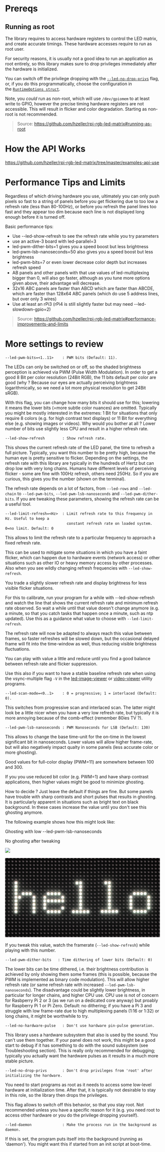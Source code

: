 # Prereqs
## Running as root
The library requires to access hardware registers to control the LED matrix, and create accurate timings. These hardware accesses require to run as root user.

For security reasons, it is usually not a good idea to run an application as root entirely, so this library makes sure to drop privileges immediately after the hardware is initialized.

You can switch off the privilege dropping with the [`--led-no-drop-privs`](https://github.com/hzeller/rpi-rgb-led-matrix#user-content-no-drop-priv) flag, or, if you do this programmatically, choose the configuration in the [`RuntimeOptions struct`](https://github.com/hzeller/rpi-rgb-led-matrix/blob/master/include/led-matrix.h#L401).

Note, you _could_ run as non-root, which will use `/dev/gpiomem` to at least write to GPIO, however the precise timing hardware registers are not accessible. This will result in flicker and color degradation. Starting as non-root is not recommended.

> Source: https://github.com/hzeller/rpi-rgb-led-matrix#running-as-root

# How the API Works
https://github.com/hzeller/rpi-rgb-led-matrix/tree/master/examples-api-use

# Performance Tips and Limits
Regardless of which driving hardware you use, ultimately you can only push pixels so fast to a string of panels before you get flickering due to too low a refresh rate (less than 80-100Hz), or before you refresh the panel lines too fast and they appear too dim because each line is not displayed long enough before it is turned off.

Basic performance tips:

-   Use --led-show-refresh to see the refresh rate while you try parameters
-   use an active-3 board with led-parallel=3
-   led-pwm-dither-bits=1 gives you a speed boost but less brightness
-   led-pwm-lsb-nanoseconds=50 also gives you a speed boost but less brightness
-   led-pwm-bits=7 or even lower decrease color depth but increases refresh speed
-   AB panels and other panels with that use values of led-multiplexing bigger than 0, will also go faster, although as you tune more options given above, their advantage will decrease.
-   32x16 ABC panels are faster than ABCD which are faster than ABCDE, which are faster than 128x64 ABC panels (which do use 5 address lines, but over only 3 wires)
-   Use at least an rPi3 (rPi4 is still slightly faster but may need --led-slowdown-gpio=2)
> Source: https://github.com/hzeller/rpi-rgb-led-matrix#performance-improvements-and-limits
# More settings to review
```
--led-pwm-bits=<1..11>    : PWM bits (Default: 11).
```

The LEDs can only be switched on or off, so the shaded brightness perception is achieved via PWM (Pulse Width Modulation). In order to get a good 8 Bit per color resolution (24Bit RGB), the 11 bits default per color are good (why ? Because our eyes are actually perceiving brightness logarithmically, so we need a lot more physical resolution to get 24Bit sRGB).

With this flag, you can change how many bits it should use for this; lowering it means the lower bits (=more subtle color nuances) are omitted. Typically you might be mostly interested in the extremes: 1 Bit for situations that only require 8 colors (e.g. for high contrast text displays) or 11 Bit for everything else (e.g. showing images or videos). Why would you bother at all ? Lower number of bits use slightly less CPU and result in a higher refresh rate.

```
--led-show-refresh        : Show refresh rate.
```

This shows the current refresh rate of the LED panel, the time to refresh a full picture. Typically, you want this number to be pretty high, because the human eye is pretty sensitive to flicker. Depending on the settings, the refresh rate with this library are typically in the hundreds of Hertz but can drop low with very long chains. Humans have different levels of perceiving flicker - some are fine with 100Hz refresh, others need 250Hz. So if you are curious, this gives you the number (shown on the terminal).

The refresh rate depends on a lot of factors, from `--led-rows` and `--led-chain` to `--led-pwm-bits`, `--led-pwm-lsb-nanoseconds` and `--led-pwm-dither-bits`. If you are tweaking these parameters, showing the refresh rate can be a useful tool.

```
--led-limit-refresh=<Hz>  : Limit refresh rate to this frequency in Hz. Useful to keep a
                            constant refresh rate on loaded system. 0=no limit. Default: 0
```

This allows to limit the refresh rate to a particular frequency to approach a fixed refresh rate.

This can be used to mitigate some situations in which you have a faint flicker, which can happen due to hardware events (network access) or other situations such as other IO or heavy memory access by other processes. Also when you see wildly changing refresh frequencies with `--led-show-refresh`.

You trade a slightly slower refresh rate and display brightness for less visible flicker situations.

For this to calibrate, run your program for a while with --led-show-refresh and watch the line that shows the current refresh rate and minimum refresh rate observed. So wait a while until that value doesn't change anymore (e.g. a minute, so that you catch tasks that happen once a minute, such as ntp updated). Use this as a guidance what value to choose with `--led-limit-refresh`.

The refresh rate will now be adapted to always reach this value between frames, so faster refreshes will be slowed down, but the occasional delayed frame will fit into the time-window as well, thus reducing visible brightness fluctuations.

You can play with value a little and reduce until you find a good balance between refresh rate and flicker suppression.

Use this also if you want to have a stable baseline refresh rate when using the vsync-multiple flag `-V` in the [led-image-viewer](https://github.com/hzeller/rpi-rgb-led-matrix/blob/master/utils#image-viewer) or [video-viewer](https://github.com/hzeller/rpi-rgb-led-matrix/blob/master/utils#video-viewer) utility programs.

```
--led-scan-mode=<0..1>    : 0 = progressive; 1 = interlaced (Default: 0).
```

This switches from progressive scan and interlaced scan. The latter might look be a little nicer when you have a very low refresh rate, but typically it is more annoying because of the comb-effect (remember 80ies TV ?).

```
--led-pwm-lsb-nanoseconds : PWM Nanoseconds for LSB (Default: 130)
```

This allows to change the base time-unit for the on-time in the lowest significant bit in nanoseconds. Lower values will allow higher frame-rate, but will also negatively impact qualty in some panels (less accurate color or more ghosting).

Good values for full-color display (PWM=11) are somewhere between 100 and 300.

If you you use reduced bit color (e.g. PWM=1) and have sharp contrast applications, then higher values might be good to minimize ghosting.

How to decide ? Just leave the default if things are fine. But some panels have trouble with sharp contrasts and short pulses that results in ghosting. It is particularly apparent in situations such as bright text on black background. In these cases increase the value until you don't see this ghosting anymore.

The following example shows how this might look like:

Ghosting with low --led-pwm-lsb-nanoseconds

No ghosting after tweaking

[![](https://github.com/hzeller/rpi-rgb-led-matrix/raw/master/img/text-ghosting.jpg)](https://github.com/hzeller/rpi-rgb-led-matrix/blob/master/img/text-ghosting.jpg)

[![](https://github.com/hzeller/rpi-rgb-led-matrix/raw/master/img/text-no-ghosting.jpg)](https://github.com/hzeller/rpi-rgb-led-matrix/blob/master/img/text-no-ghosting.jpg)

If you tweak this value, watch the framerate (`--led-show-refresh`) while playing with this number.

```
--led-pwm-dither-bits   : Time dithering of lower bits (Default: 0)
```

The lower bits can be time dithered, i.e. their brightness contribution is achieved by only showing them some frames (this is possible, because the PWM is implemented as binary code modulation). This will allow higher refresh rate (or same refresh rate with increased `--led-pwm-lsb-nanoseconds`). The disadvantage could be slightly lower brightness, in particular for longer chains, and higher CPU use. CPU use is not of concern for Rasbperry Pi 2 or 3 (as we run on a dedicated core anyway) but proably for Raspberry Pi 1 or Pi Zero. Default: no dithering; if you have a Pi 3 and struggle with low frame-rate due to high multiplexing panels (1:16 or 1:32) or long chains, it might be worthwhile to try.

```
--led-no-hardware-pulse   : Don't use hardware pin-pulse generation.
```

This library uses a hardware subsystem that also is used by the sound. You can't use them together. If your panel does not work, this might be a good start to debug if it has something to do with the sound subsystem (see Troubleshooting section). This is really only recommended for debugging; typically you actually want the hardware pulses as it results in a much more stable picture.

```
--led-no-drop-privs       : Don't drop privileges from 'root' after initializing the hardware.
```

You need to start programs as root as it needs to access some low-level hardware at initialization time. After that, it is typically not desirable to stay in this role, so the library then drops the privileges.

This flag allows to switch off this behavior, so that you stay root. Not recommended unless you have a specific reason for it (e.g. you need root to access other hardware or you do the privilege dropping yourself).

```
--led-daemon              : Make the process run in the background as daemon.
```

If this is set, the program puts itself into the background (running as 'daemon'). You might want this if started from an init script at boot-time.